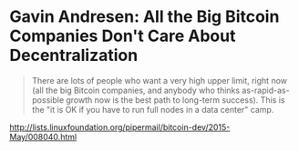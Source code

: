 # Gavin Andresen: All the Big Bitcoin Companies Don't Care About Decentralization

> There are lots of people who want a very high upper limit, right now (all the big Bitcoin companies, and anybody who thinks as-rapid-as-possible growth now is the best path to long-term success). This is the "it is OK if you have to run full nodes in a data center" camp.

http://lists.linuxfoundation.org/pipermail/bitcoin-dev/2015-May/008040.html
